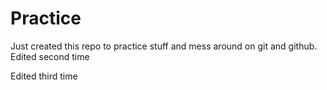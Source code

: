 # Practice
Just created this repo to practice stuff and mess around on git and github.
Edited second time

Edited third time
